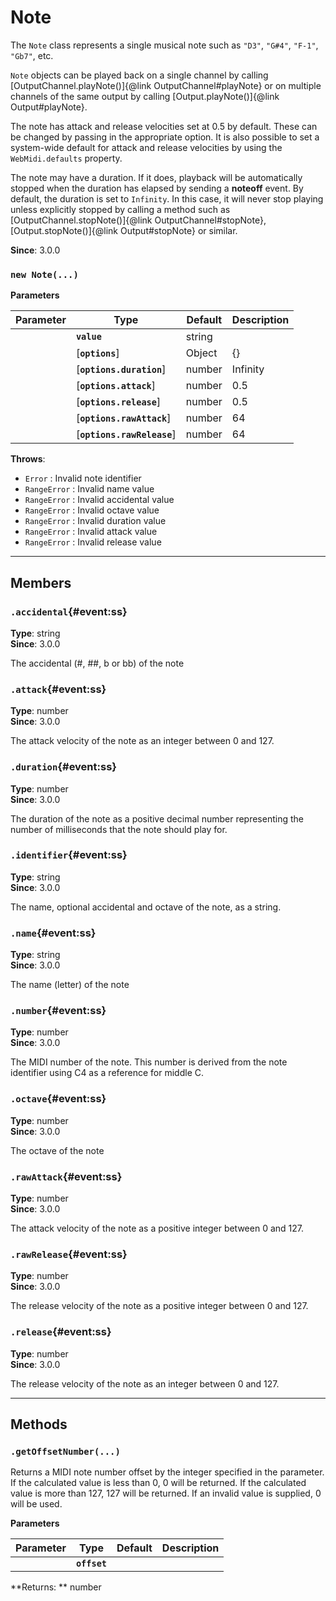 # Note

The `Note` class represents a single musical note such as `"D3"`, `"G#4"`, `"F-1"`, `"Gb7"`, etc.

`Note` objects can be played back on a single channel by calling
[OutputChannel.playNote()]{@link OutputChannel#playNote} or on multiple channels of the same
output by calling [Output.playNote()]{@link Output#playNote}.

The note has attack and release velocities set at 0.5 by default. These can be changed by passing
in the appropriate option. It is also possible to set a system-wide default for attack and
release velocities by using the `WebMidi.defaults` property.

The note may have a duration. If it does, playback will be automatically stopped when the
duration has elapsed by sending a **noteoff** event. By default, the duration is set to
`Infinity`. In this case, it will never stop playing unless explicitly stopped by calling a
method such as [OutputChannel.stopNote()]{@link OutputChannel#stopNote},
[Output.stopNote()]{@link Output#stopNote} or similar.

**Since**: 3.0.0





### `new Note(...)`


  **Parameters**

  | Parameter    | Type      | Default      | Description  |
  | ------------ | ------------ | ------------ | ------------ |
    |**`value`** |string||The value used to create the note. If an identifier string is used, it must start with the note letter, optionally followed by an accidental and followed by the octave number (`"C3"`, `"G#4"`, `"F-1"`, `"Db7"`, etc.). If a number is used, it must be an integer between 0 and 127. In this case, middle C is considered to be C4 (note number 60).|
    |[**`options`**] |Object|{}||
    |[**`options.duration`**] |number|Infinity|The number of milliseconds before the note should be explicitly stopped.|
    |[**`options.attack`**] |number|0.5|The note's attack velocity as a float between 0 and 1. If you wish to use an integer between 0 and 127, use the `rawAttack` option instead. If both `attack` and `rawAttack` are specified, the latter has precedence.|
    |[**`options.release`**] |number|0.5|The note's release velocity as a float between 0 and 1. If you wish to use an integer between 0 and 127, use the `rawRelease` option instead. If both `release` and `rawRelease` are specified, the latter has precedence.|
    |[**`options.rawAttack`**] |number|64|The note's attack velocity as an integer between 0 and 127. If you wish to use a float between 0 and 1, use the `release` option instead. If both `attack` and `rawAttack` are specified, the latter has precedence.|
    |[**`options.rawRelease`**] |number|64|The note's release velocity as an integer between 0 and 127. If you wish to use a float between 0 and 1, use the `release` option instead. If both `release` and `rawRelease` are specified, the latter has precedence.|





**Throws**:
  * `Error` : Invalid note identifier
  * `RangeError` : Invalid name value
  * `RangeError` : Invalid accidental value
  * `RangeError` : Invalid octave value
  * `RangeError` : Invalid duration value
  * `RangeError` : Invalid attack value
  * `RangeError` : Invalid release value

***

## Members

### `.accidental`{#event:ss}

**Type**: string<br />
**Since**: 3.0.0<br />


The accidental (#, ##, b or bb) of the note


### `.attack`{#event:ss}

**Type**: number<br />
**Since**: 3.0.0<br />


The attack velocity of the note as an integer between 0 and 127.


### `.duration`{#event:ss}

**Type**: number<br />
**Since**: 3.0.0<br />


The duration of the note as a positive decimal number representing the number of milliseconds
that the note should play for.


### `.identifier`{#event:ss}

**Type**: string<br />
**Since**: 3.0.0<br />


The name, optional accidental and octave of the note, as a string.


### `.name`{#event:ss}

**Type**: string<br />
**Since**: 3.0.0<br />


The name (letter) of the note


### `.number`{#event:ss}

**Type**: number<br />
**Since**: 3.0.0<br />


The MIDI number of the note. This number is derived from the note identifier using C4 as a
reference for middle C.


### `.octave`{#event:ss}

**Type**: number<br />
**Since**: 3.0.0<br />


The octave of the note


### `.rawAttack`{#event:ss}

**Type**: number<br />
**Since**: 3.0.0<br />


The attack velocity of the note as a positive integer between 0 and 127.


### `.rawRelease`{#event:ss}

**Type**: number<br />
**Since**: 3.0.0<br />


The release velocity of the note as a positive integer between 0 and 127.


### `.release`{#event:ss}

**Type**: number<br />
**Since**: 3.0.0<br />


The release velocity of the note as an integer between 0 and 127.



***

## Methods

### `.getOffsetNumber(...)`

Returns a MIDI note number offset by the integer specified in the parameter. If the calculated
value is less than 0, 0 will be returned. If the calculated value is more than 127, 127 will be
returned. If an invalid value is supplied, 0 will be used.


  **Parameters**

  | Parameter    | Type      | Default      | Description  |
  | ------------ | ------------ | ------------ | ------------ |
    |**`offset`** ||||



**Returns: ** number<br />



